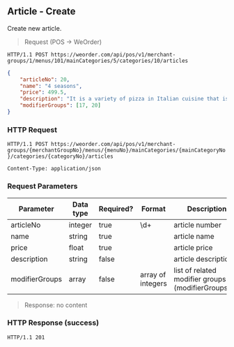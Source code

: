 ## Article - Create

Create new article.

> Request (POS -> WeOrder)

```
HTTP/1.1 POST https://weorder.com/api/pos/v1/merchant-groups/1/menus/101/mainCategories/5/categories/10/articles
```

```json
{
    "articleNo": 20,
    "name": "4 seasons",
    "price": 499.5,
    "description": "It is a variety of pizza in Italian cuisine that is prepared ...",
    "modifierGroups": [17, 20]
}
```

### HTTP Request

`HTTP/1.1 POST https://weorder.com/api/pos/v1/merchant-groups/{merchantGroupNo}/menus/{menuNo}/mainCategories/{mainCategoryNo}/categories/{categoryNo}/articles`

`Content-Type: application/json`

### Request Parameters

Parameter | Data type | Required? | Format | Description
--------- | --------- | --------- | ------ | -----------
articleNo | integer | true | \d+ | article number
name | string | true | | article name
price | float | true | | article price
description | string | false | | article description
modifierGroups | array | false | array of integers | list of related modifier groups (modifierGroupsNo)

> Response: no content

### HTTP Response (success)

`HTTP/1.1 201`
